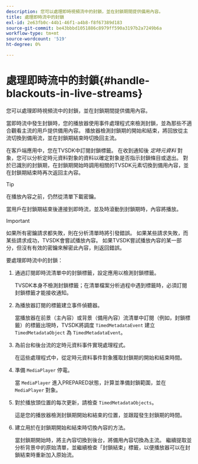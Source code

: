 ```yaml
---
description: 您可以處理即時視頻流中的封鎖，並在封鎖期間提供備用內容。
title: 處理即時流中的封鎖
exl-id: 2e63fb0c-44b1-46f1-a4b8-f8f67389d183
source-git-commit: be43bbbd1051886c8979ff590a3197b2a7249b6a
workflow-type: tm+mt
source-wordcount: '519'
ht-degree: 0%

---
```


# 處理即時流中的封鎖{#handle-blackouts-in-live-streams}

您可以處理即時視頻流中的封鎖，並在封鎖期間提供備用內容。

當即時流中發生封鎖時，您的播放器使用事件處理程式來檢測封鎖，並為那些不適合觀看主流的用戶提供備用內容。 播放器檢測封鎖期的開始和結束，將回放從主流切換到備用流，並在封鎖期結束時切換回主流。

在客戶端應用中，您在TVSDK中訂閱封鎖標籤。 在收到通知後 *定時元資料* 對象，您可以分析定時元資料對象的資料以確定對象是否指示封鎖條目或退出。 對於已識別的封鎖期，在封鎖期開始時調用相關的TVSDK元素切換到備用內容，並在封鎖期結束時再次返回主內容。

>[!TIP]
>
>在播放內容之前，仍然從清單下載密鑰。

當用戶在封鎖期結束後連接到即時流，並及時滾動到封鎖期時，內容將播放。

>[!IMPORTANT]
>
>如果所有密鑰請求都失敗，則在分析清單時將引發錯誤。 如果某些請求失敗，而某些請求成功，TVSDK會嘗試播放內容。 如果TVSDK嘗試播放內容的某一部分，但沒有有效的密鑰來解密此內容，則返回錯誤。

要處理即時流中的封鎖：

1. 通過訂閱即時流清單中的封鎖標籤，設定應用以檢測封鎖標籤。

   TVSDK本身不檢測封鎖標籤；在清單檔案分析過程中遇到標籤時，必須訂閱封鎖標籤才能接收通知。
1. 為播放器訂閱的標籤建立事件偵聽器。

   當播放器在前景（主內容）或背景（備用內容）流清單中訂閱（例如，封鎖標籤）的標籤出現時，TVSDK將調度 `TimedMetadataEvent` 建立 `TimedMetadataObject` 為 `TimedMetadataEvent`。
1. 為前台和後台流的定時元資料事件實現處理程式。

   在這些處理程式中，從定時元資料事件對象獲取封鎖期的開始和結束時間。
1. 準備 `MediaPlayer` 停電。

   當 `MediaPlayer` 進入PREPARED狀態，計算並準備封鎖範圍，並在 `MediaPlayer` 對象。

1. 對於播放頭位置的每次更新，請檢查 `TimedMetadataObjects`。

   這是您的播放器檢測封鎖期開始和結束的位置，並跟蹤發生封鎖期的時間。

1. 建立用於在封鎖期開始和結束時切換內容的方法。

   當封鎖期開始時，將主內容切換到後台，將備用內容切換為主流。 繼續提取並分析背景中的原始清單，並繼續檢查「封鎖結束」標籤，以便播放器可以在封鎖結束時重新加入原始流。
